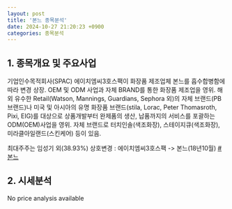 ```yaml
---
layout: post
title: '본느 종목분석'
date: 2024-10-27 21:20:23 +0900
categories: 종목분석
---
```


## 1. 종목개요 및 주요사업

기업인수목적회사(SPAC) 에이치엠씨3호스팩이 화장품 제조업체 본느를 흡수합병함에 따라 변경 상장. OEM 및 ODM 사업과 자체 BRAND를 통한 화장품 제조업을 영위. 해외 유수한 Retail(Watson, Mannings, Guardians, Sephora 외)의 자체 브랜드(PB브랜드)나 미국 및 아시아의 유명 화장품 브랜드(stila, Lorac, Peter Thomasroth, Pixi, EIG)를 대상으로 상품개발부터 완제품의 생산, 납품까지의 서비스를 포괄하는 ODM(OEM)사업을 영위. 자체 브랜드로 터치인솔(색조화장), 스테이지큐(색조화장), 미라클아일랜드(스킨케어) 등이 있음. 

최대주주는 임성기 외(38.93%) 상호변경 : 에이치엠씨3호스팩 -> 본느(18년10월) 
[#본느](#)

## 2. 시세분석

No price analysis available
